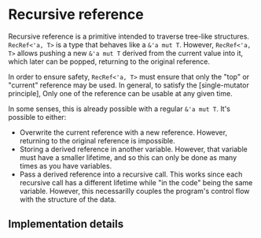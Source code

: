 # Recursive reference

Recursive reference is a primitive intended to traverse tree-like structures.
`RecRef<'a, T>` is a type that behaves like a `&'a mut T`. However, `RecRef<'a, T>` allows pushing a new `&'a mut T` derived from the current value into it, which later can be popped, returning to the original reference.

In order to ensure safety, `RecRef<'a, T>` must ensure that only the "top" or "current" reference may be used. In general, to satisfy the [single-mutator principle], Only one of the reference can be usable at any given time.

In some senses, this is already possible with a regular `&'a mut T`. It's possible to either:
* Overwrite the current reference with a new reference. However, returning to the original reference is impossible.
* Storing a derived reference in another variable. However, that variable must have a smaller lifetime, and so this can only be done as many times as you have variables.
* Pass a derived reference into a recursive call. This works since each recursive call has a different lifetime while "in the code" being the same variable. However, this necessarilly couples the program's control flow with the structure of the data.

## Implementation details


